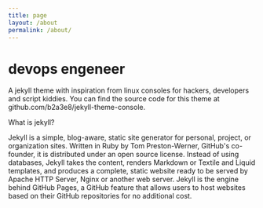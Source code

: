 ```yaml
---
title: page
layout: /about
permalink: /about/
---
```


# devops engeneer

A jekyll theme with inspiration from linux consoles for hackers, developers and script kiddies. You can find the source code for this theme at github.com/b2a3e8/jekyll-theme-console.

What is jekyll?

Jekyll is a simple, blog-aware, static site generator for personal, project, or organization sites. Written in Ruby by Tom Preston-Werner, GitHub's co-founder, it is distributed under an open source license. 
Instead of using databases, Jekyll takes the content, renders Markdown or Textile and Liquid templates, and produces a complete, static website ready to be served by Apache HTTP Server, Nginx or another web server. Jekyll is the engine behind GitHub Pages, a GitHub feature that allows users to host websites based on their GitHub repositories for no additional cost.
